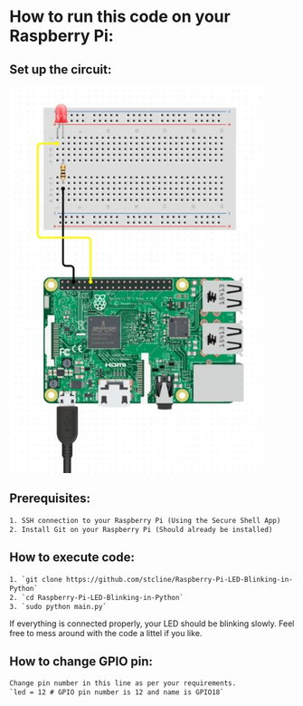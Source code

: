 # How to run this code on your Raspberry Pi:

## Set up the circuit:
![The Python Demo Circuit](https://github.com/WHS-Robotics-Test-Org/Robotics_Engineering_Book/blob/master/Images/Python_demo.jpg)

## Prerequisites: 
    1. SSH connection to your Raspberry Pi (Using the Secure Shell App)
    2. Install Git on your Raspberry Pi (Should already be installed)

## How to execute code:
    1. `git clone https://github.com/stcline/Raspberry-Pi-LED-Blinking-in-Python`
    2. `cd Raspberry-Pi-LED-Blinking-in-Python`
    3. `sudo python main.py`
    
If everything is connected properly, your LED should be blinking slowly.  Feel free to mess around with the code a littel if you like.

## How to change GPIO pin:
    Change pin number in this line as per your requirements.
    `led = 12 # GPIO pin number is 12 and name is GPIO18`
